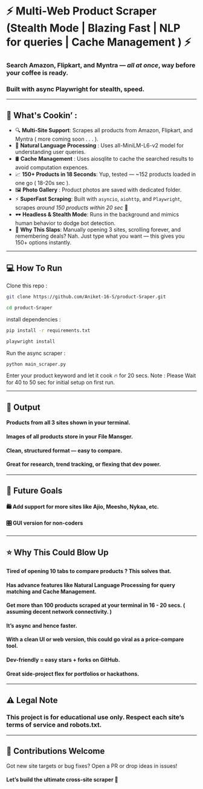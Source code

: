 # ⚡ Multi-Web Product Scraper (Stealth Mode | Blazing Fast | NLP for queries | Cache Management ) ⚡

### Search Amazon, Flipkart, and Myntra — *all at once*, way before your coffee is ready.
### Built with async Playwright for stealth, speed.

---

## 🚀 What's Cookin’ :

- 🔍 **Multi-Site Support**: Scrapes all products from Amazon, Flipkart, and Myntra ( more coming soon . . . ).
- 🧠 **Natural Language Processing** : Uses all-MiniLM-L6-v2 model for understanding user queries.
- 🛢️ **Cache Management** : Uses aiosqlite to cache the searched results to avoid computation expences.
- 📈 **150+ Products in 18 Seconds**: Yup, tested — ~152 products loaded in one go ( 18-20s sec ).
- 🖼️ **Photo Gallery** : Product photos are saved with dedicated folder.
- ⚡ **SuperFast Scraping**: Built with `asyncio`, `aiohttp`, and `Playwright`, scrapes *around 150 products within 20 sec* 💨
- 🕶️ **Headless & Stealth Mode**: Runs in the background and mimics human behavior to dodge bot detection.
- 🧠 **Why This Slaps**: Manually opening 3 sites, scrolling forever, and remembering deals? Nah. Just type what you want — this gives you 150+ options instantly.

---

## 💻 How To Run
Clone this repo :
```bash
git clone https://github.com/Aniket-16-S/product-Sraper.git
```
```bash
cd product-Sraper 
``` 
install dependencies :
```bash
pip install -r requirements.txt
```
```bash
playwright install
```
Run the async scraper :
```bash
python main_scraper.py
```
Enter your product keyword and let it cook 🔥 for 20 secs.
Note : Please Wait for 40 to 50 sec for initial setup on first run.

---

## 📂 Output
#### Products from all 3 sites shown in your terminal.

#### Images of all products store in your File Mansger.

#### Clean, structured format — easy to compare.

#### Great for research, trend tracking, or flexing that dev power.

---

## 🔮 Future Goals

#### 🛍️ Add support for more sites like Ajio, Meesho, Nykaa, etc.

#### 🎛️ GUI version for non-coders

---
## ⭐ Why This Could Blow Up
#### Tired of opening 10 tabs to compare products ? This solves that.

#### Has advance features like Natural Language Processing for query matching and Cache Management.

#### Get more than 100 products scraped at your terminal in 16 - 20 secs. ( assuming decent network connectivity. )

#### It’s async and hence faster.

#### With a clean UI or web version, this could go viral as a price-compare tool.

#### Dev-friendly = easy stars + forks on GitHub.

#### Great side-project flex for portfolios or hackathons.

---

## ⚠️ Legal Note
### This project is for educational use only. Respect each site’s terms of service and robots.txt.

---

## 🤝 Contributions Welcome
 Got new site targets or bug fixes? Open a PR or drop ideas in issues!
#### Let’s build the ultimate cross-site scraper 🧃
